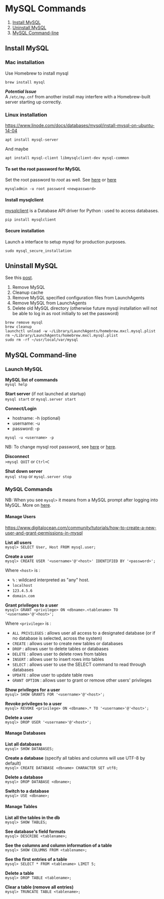 # MySQL Commands

1. [Install MySQL](#-install-mysql)
2. [Uninstall MySQL](#-uninstall-mysql)
3. [MySQL Command-line]()

## Install MySQL

### Mac installation

Use Homebrew to install mysql

```
brew install mysql
```

**_Potential Issue_**  
A `/etc/my.cnf` from another install may interfere with a Homebrew-built server starting up correctly.

### Linux installation

<https://www.linode.com/docs/databases/mysql/install-mysql-on-ubuntu-14-04>

```
apt install mysql-server
```

And maybe

```
apt install mysql-client libmysqlclient-dev mysql-common
```

#### To set the root password for MySQL

Set the root password to _root_ as well. See [here](https://www.howtoforge.com/setting-changing-resetting-mysql-root-passwords) or [here](http://www.cyberciti.biz/faq/mysql-change-root-password/)

```
mysqladmin -u root password <newpassword>
```

#### Install mysqlclient

[mysqlclient](https://github.com/PyMySQL/mysqlclient-python) is a Database API driver for Python : used to access databases.

```
pip install mysqlclient
```

#### Secure installation

Launch a interface to setup mysql for production purposes.

```
sudo mysql_secure_installation
```

## Uninstall MySQL

See this [post](http://stackoverflow.com/questions/4359131/brew-install-mysql-on-mac-os).

1. Remove MySQL
2. Cleanup cache
3. Remove MySQL specified configuration files from LaunchAgents
4. Remove MySQL from LaunchAgents
5. Delete old MySQL directory (otherwise future mysql installation will not be able to log in as root initially to set the password)

```
brew remove mysql
brew cleanup
launchctl unload -w ~/Library/LaunchAgents/homebrew.mxcl.mysql.plist
rm ~/Library/LaunchAgents/homebrew.mxcl.mysql.plist
sudo rm -rf ~/usr/local/var/mysql
```

## MySQL Command-line

### Launch MySQL

**MySQL list of commands**  
`mysql help`

**Start server** (if not launched at startup)  
`mysql start` or `mysql.server start`

**Connect/Login**

- hostname: -h (optional)
- username: -u
- password: -p

```
mysql -u <username> -p
```

NB: To change mysql root password, see [here](https://www.howtoforge.com/setting-changing-resetting-mysql-root-passwords) or [here](http://www.cyberciti.biz/faq/mysql-change-root-password/).

**Disconnect**  
`>mysql QUIT` or `Ctrl+C`

**Shut down server**  
`mysql stop` or `mysql.server stop`

### MySQL Commands

NB: When you see `mysql>` it means from a MySQL prompt after logging into MySQL. More on [here](https://www.pantz.org/software/mysql/mysqlcommands.html).

#### Manage Users

https://www.digitalocean.com/community/tutorials/how-to-create-a-new-user-and-grant-permissions-in-mysql

**List all users**  
`mysql> SELECT User, Host FROM mysql.user;`

**Create a user**  
`mysql> CREATE USER '<username>'@'<host>' IDENTIFIED BY '<password>';`

Where `<host>` is :

- `%` : wildcard interpreted as "any" host.
- `localhost`
- `123.4.5.6`
- `domain.com`

**Grant privileges to a user**  
`mysql> GRANT <privilege> ON <dbname>.<tablename> TO '<username>'@'<host>';`

Where `<privilege>` is :

- `ALL PRIVILEGES` : allows user all access to a designated database (or if no database is selected, across the system)
- `CREATE` : allows user to create new tables or databases
- `DROP` : allows user to delete tables or databases
- `DELETE` : allows user to delete rows from tables
- `INSERT` : allows user to insert rows into tables
- `SELECT` : allows user to use the SELECT command to read through databases
- `UPDATE` : allow user to update table rows
- `GRANT OPTION` : allows user to grant or remove other users' privileges

**Show privileges for a user**  
`mysql> SHOW GRANTS FOR '<username>'@'<host>';`

**Revoke privileges to a user**  
`mysql> REVOKE <privilege> ON <dbname>.* TO '<username>'@'<host>';`

**Delete a user**  
`mysql> DROP USER '<username>'@'<host>';`

#### Manage Databases

**List all databases**  
`mysql> SHOW DATABASES;`

**Create a database** (specify all tables and columns will use UTF-8 by default)  
`mysql> CREATE DATABASE <dbname> CHARACTER SET utf8;`

**Delete a database**  
`mysql> DROP DATABASE <dbname>;`

**Switch to a database**  
`mysql> USE <dbname>;`

#### Manage Tables

**List all the tables in the db**  
`mysql> SHOW TABLES;`

**See database's field formats**  
`mysql> DESCRIBE <tablename>;`

**See the columns and column information of a table**  
`mysql> SHOW COLUMNS FROM <tablename>;`

**See the first entries of a table**  
`mysql> SELECT * FROM <tablename> LIMIT 5;`

**Delete a table**  
`mysql> DROP TABLE <tablename>;`

**Clear a table (remove all entries)**  
`mysql> TRUNCATE TABLE <tablename>;`
